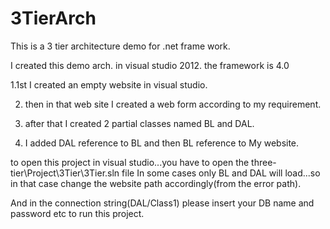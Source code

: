 # 3TierArch
This is a 3 tier architecture  demo for .net frame work.

I created this demo arch. in visual studio 2012.
the framework is 4.0

1.1st I created an empty website in visual studio.

2. then in that web site I created a web form according to my requirement.

3. after that I created 2 partial classes named BL and DAL.

4. I added DAL reference to BL and then BL reference to My website.


to open this project in visual studio...you have to open the three-tier\Project\3Tier\3Tier.sln file
In some cases only BL and DAL will load...so in that case change the website path accordingly(from the error path).

And in the connection string(DAL/Class1) please insert your DB name and password etc to run this project.
